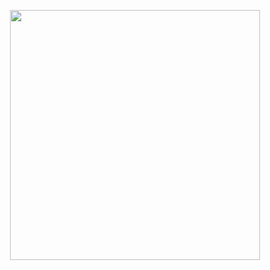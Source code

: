 <p align="center"><a href="https://laravel.com" target="_blank"><img src="https://raw.githubusercontent.com/laravel/art/master/logo-lockup/5%20SVG/2%20CMYK/1%20Full%20Color/laravel-logolockup-cmyk-red.svg" width="400"></a></p>
<div  align="center"><img src="https://user-images.githubusercontent.com/108789992/197228712-9be78023-2ae2-4e17-9af1-63b0f6e783b7.png" alt=""></div>
